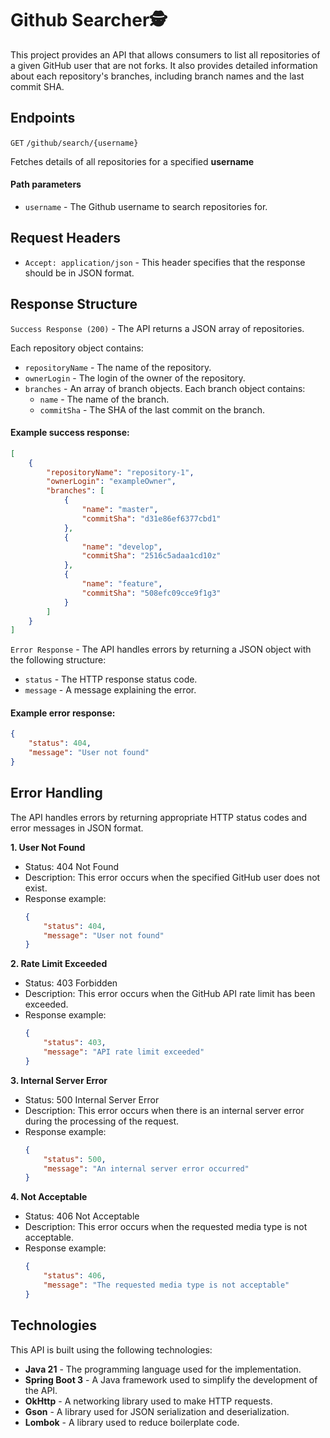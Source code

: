 
# Github Searcher🕵️
This project provides an API that allows consumers to list all repositories of a given GitHub user that are not forks. It also provides detailed information about each repository's branches, including branch names and the last commit SHA.




## Endpoints

`GET`  `/github/search/{username}`

Fetches details of all repositories for a specified  **username**

#### Path parameters
- `username` -  The Github username to search repositories for.

## Request Headers
- `Accept: application/json` - This header specifies that the response should be in JSON format.


## Response Structure 
`Success Response (200)` - The API returns a JSON array of repositories. 

Each repository object contains:
- `repositoryName` - The name of the repository.
- `ownerLogin` - The login of the owner of the repository.
- `branches` - An array of branch objects. Each branch object contains:
    - `name` - The name of the branch.
    - `commitSha` - The SHA of the last commit on the branch.

#### Example success response: 
```json
[
    {
        "repositoryName": "repository-1",
        "ownerLogin": "exampleOwner",
        "branches": [
            {
                "name": "master",
                "commitSha": "d31e86ef6377cbd1"
            },
            {
                "name": "develop",
                "commitSha": "2516c5adaa1cd10z"
            },
            {
                "name": "feature",
                "commitSha": "508efc09cce9f1g3"
            }
        ]
    }
]            
```

`Error Response` - The API handles errors by returning a JSON object with the following structure:
 - `status` - The HTTP response status code.
- `message` - A message explaining the error.


#### Example error response:
```json 
{
    "status": 404,
    "message": "User not found"
}
```

## Error Handling 
The API handles errors by returning appropriate HTTP status codes and error messages in JSON format.


**1. User Not Found**
- Status: 404 Not Found
- Description: This error occurs when the specified GitHub user does not exist.
- Response example:
    ```json
    {
        "status": 404,
        "message": "User not found"
    }
    ```
**2. Rate Limit Exceeded**
- Status: 403 Forbidden
- Description: This error occurs when the GitHub API rate limit has been exceeded.
- Response example:
    ```json
    {
        "status": 403,
        "message": "API rate limit exceeded"
    }
    ```
**3. Internal Server Error**
- Status: 500 Internal Server Error
- Description: This error occurs when there is an internal server error during the processing of the request.
- Response example:
    ```json
    {
        "status": 500,
        "message": "An internal server error occurred"
    }
    ```
**4. Not Acceptable**
- Status: 406 Not Acceptable
- Description: This error occurs when the requested media type is not acceptable.
- Response example:
    ```json
    {
        "status": 406,
        "message": "The requested media type is not acceptable"
    }
    ```




## Technologies
This API is built using the following technologies:
- **Java 21** - The programming language used for the implementation.
- **Spring Boot 3** - A Java framework used to simplify the development of the API.
- **OkHttp** - A networking library used to make HTTP requests.
- **Gson** - A library used for JSON serialization and deserialization.
- **Lombok** - A library used to reduce boilerplate code.
